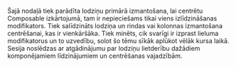 Šajā nodaļā tiek parādīta lodziņu primārā izmantošana, lai centrētu Composable izkārtojumā, tam ir nepieciešams tikai viens izlīdzināšanas modifikators.
Tiek salīdzināts lodziņa un rindas vai kolonnas izmantošana centrēšanai, kas ir vienkāršāka.
Tiek minēts, cik svarīgi ir izprast lieluma modifikatorus un to uzvedību, solot šo tēmu sīkāk aplūkot vēlāk kursa laikā.
Sesija noslēdzas ar atgādinājumu par lodziņu lietderību dažādiem komponējamiem līdzinājumiem un centrēšanas vajadzībām.
